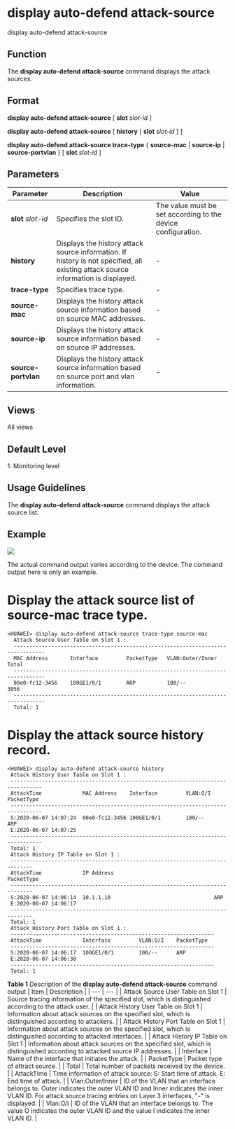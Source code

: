 display auto-defend attack-source
=================================

display auto-defend attack-source

Function
--------



The **display auto-defend attack-source** command displays the attack sources.




Format
------

**display auto-defend attack-source** [ **slot** *slot-id* ]

**display auto-defend attack-source** [ **history** [ **slot** *slot-id* ] ]

**display auto-defend attack-source trace-type** { **source-mac** | **source-ip** | **source-portvlan** } [ **slot** *slot-id* ]


Parameters
----------

| Parameter | Description | Value |
| --- | --- | --- |
| **slot** *slot-id* | Specifies the slot ID. | The value must be set according to the device configuration. |
| **history** | Displays the history attack source information.  If history is not specified, all existing attack source information is displayed. | - |
| **trace-type** | Specifies trace type. | - |
| **source-mac** | Displays the history attack source information based on source MAC addresses. | - |
| **source-ip** | Displays the history attack source information based on source IP addresses. | - |
| **source-portvlan** | Displays the history attack source information based on source port and vlan information. | - |



Views
-----

All views


Default Level
-------------

1: Monitoring level


Usage Guidelines
----------------

The **display auto-defend attack-source** command displays the attack source list.


Example
-------

![](../public_sys-resources/note_3.0-en-us.png) 

The actual command output varies according to the device. The command output here is only an example.


# Display the attack source list of source-mac trace type.
```
<HUAWEI> display auto-defend attack-source trace-type source-mac
  Attack Source User Table on Slot 1 :                                                                                                
  --------------------------------------------------------------------------------                                                    
  MAC Address       Interface         PacketType   VLAN:Outer/Inner         Total                                                     
  --------------------------------------------------------------------------------                                                    
  00e0-fc12-3456    100GE1/0/1        ARP          100/--                    3056                                                     
  --------------------------------------------------------------------------------                                                    
  Total: 1

```

# Display the attack source history record.
```
<HUAWEI> display auto-defend attack-source history
 Attack History User Table on Slot 1 :                                                                                               
 --------------------------------------------------------------------------------                                                    
 AttackTime             MAC Address    Interface         VLAN:O/I    PacketType                                                      
 --------------------------------------------------------------------------------                                                    
 S:2020-06-07 14:07:24  00e0-fc12-3456 100GE1/0/1        100/--      ARP                                                             
 E:2020-06-07 14:07:25                                                                                                               
 --------------------------------------------------------------------------------                                                    
 Total: 1                                                                                                                            
 Attack History IP Table on Slot 1 :                                                                                                 
 -----------------------------------------------------------------------------                                                       
 AttackTime             IP Address                                PacketType                                                         
 -----------------------------------------------------------------------------                                                       
 S:2020-06-07 14:06:14  10.1.1.10                                 ARP                                                                
 E:2020-06-07 14:06:17                                                                                                               
 -----------------------------------------------------------------------------                                                       
 Total: 1                                                                                                                            
 Attack History Port Table on Slot 1 :                                                                                               
 -----------------------------------------------------------------                                                                   
 AttackTime             Interface         VLAN:O/I    PacketType                                                                     
 -----------------------------------------------------------------                                                                   
 S:2020-06-07 14:06:17  100GE1/0/1        100/--      ARP                                                                            
 E:2020-06-07 14:06:38                                                                                                                                                                                                                           
 -----------------------------------------------------------------                                                                   
 Total: 1

```

**Table 1** Description of the **display auto-defend attack-source** command output
| Item | Description |
| --- | --- |
| Attack Source User Table on Slot 1 | Source tracing information of the specified slot, which is distinguished according to the attack user. |
| Attack History User Table on Slot 1 | Information about attack sources on the specified slot, which is distinguished according to attackers. |
| Attack History Port Table on Slot 1 | Information about attack sources on the specified slot, which is distinguished according to attacked interfaces. |
| Attack History IP Table on Slot 1 | Information about attack sources on the specified slot, which is distinguished according to attacked source IP addresses. |
| Interface | Name of the interface that initiates the attack. |
| PacketType | Packet type of attract source. |
| Total | Total number of packets received by the device. |
| AttackTime | Time information of attack source:  S: Start time of attack.  E: End time of attack. |
| Vlan:Outer/Inner | ID of the VLAN that an interface belongs to. Outer indicates the outer VLAN ID and Inner indicates the inner VLAN ID.  For attack source tracing entries on Layer 3 interfaces, "-" is displayed. |
| Vlan:O/I | ID of the VLAN that an interface belongs to. The value O indicates the outer VLAN ID and the value I indicates the inner VLAN ID. |